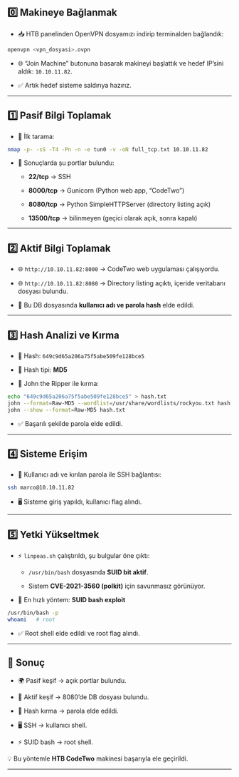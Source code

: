 ## 0️⃣ Makineye Bağlanmak

- 📥 HTB panelinden OpenVPN dosyamızı indirip terminalden bağlandık:
    

```bash
openvpn <vpn_dosyasi>.ovpn
```

- 🌐 “Join Machine” butonuna basarak makineyi başlattık ve hedef IP’sini aldık: `10.10.11.82`.
    
- ✅ Artık hedef sisteme saldırıya hazırız.
    

---

## 1️⃣ Pasif Bilgi Toplamak

- 🔧 İlk tarama:
    

```bash
nmap -p- -sS -T4 -Pn -n -e tun0 -v -oN full_tcp.txt 10.10.11.82
```

- 🔎 Sonuçlarda şu portlar bulundu:
    
    - **22/tcp** → SSH
        
    - **8000/tcp** → Gunicorn (Python web app, “CodeTwo”)
        
    - **8080/tcp** → Python SimpleHTTPServer (directory listing açık)
        
    - **13500/tcp** → bilinmeyen (geçici olarak açık, sonra kapalı)
        

---

## 2️⃣ Aktif Bilgi Toplamak

- 🌐 `http://10.10.11.82:8000` → CodeTwo web uygulaması çalışıyordu.
    
- 🌐 `http://10.10.11.82:8080` → Directory listing açıktı, içeride veritabanı dosyası bulundu.
    
- 📂 Bu DB dosyasında **kullanıcı adı ve parola hash** elde edildi.
    

---

## 3️⃣ Hash Analizi ve Kırma

- 🔎 Hash: `649c9d65a206a75f5abe509fe128bce5`
    
- 🧩 Hash tipi: **MD5**
    
- 🔨 John the Ripper ile kırma:
    

```bash
echo "649c9d65a206a75f5abe509fe128bce5" > hash.txt
john --format=Raw-MD5 --wordlist=/usr/share/wordlists/rockyou.txt hash.txt
john --show --format=Raw-MD5 hash.txt
```

- ✅ Başarılı şekilde parola elde edildi.
    

---

## 4️⃣ Sisteme Erişim

- 🔑 Kullanıcı adı ve kırılan parola ile SSH bağlantısı:
    

```bash
ssh marco@10.10.11.82
```

- 🖥️ Sisteme giriş yapıldı, kullanıcı flag alındı.
    

---

## 5️⃣ Yetki Yükseltmek

- ⚡ `linpeas.sh` çalıştırıldı, şu bulgular öne çıktı:
    
    - `/usr/bin/bash` dosyasında **SUID bit aktif**.
        
    - Sistem **CVE-2021-3560 (polkit)** için savunmasız görünüyor.
        
- 🎯 En hızlı yöntem: **SUID bash exploit**
    

```bash
/usr/bin/bash -p
whoami   # root
```

- ✅ Root shell elde edildi ve root flag alındı.
    

---

## 🎯 Sonuç

- 🌍 Pasif keşif → açık portlar bulundu.
    
- 📂 Aktif keşif → 8080’de DB dosyası bulundu.
    
- 🔑 Hash kırma → parola elde edildi.
    
- 🖥️ SSH → kullanıcı shell.
    
- ⚡ SUID bash → root shell.
    

💡 Bu yöntemle **HTB CodeTwo** makinesi başarıyla ele geçirildi.

---